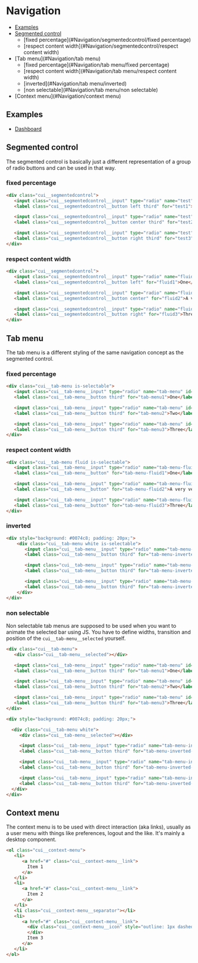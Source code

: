 # Navigation

- [Examples](#Navigation/examples)
- [Segmented control](#Navigation/segmentedcontrol)
  - [fixed percentage](#Navigation/segmentedcontrol/fixed percentage)
  - [respect content width](#Navigation/segmentedcontrol/respect content width)
- [Tab menu](#Navigation/tab menu)
  - [fixed percentage](#Navigation/tab menu/fixed percentage)
  - [respect content width](#Navigation/tab menu/respect content width)
  - [inverted](#Navigation/tab menu/inverted)
  - [non selectable](#Navigation/tab menu/non selectable)
- [Context menu](#Navigation/context menu)

<a name="Navigation/examples"></a>
## Examples

- [Dashboard](examples/base/dashboard.html)

<a name="Navigation/segmentedcontrol"></a>
## Segmented control

The segmented control is basically just a different representation of a group of radio buttons and can be used in that way.

<a name="Navigation/segmentedcontrol/fixed percentage"></a>
### fixed percentage
```html
<div class="cui__segmentedcontrol">
   <input class="cui__segmentedcontrol__input" type="radio" name="test" id="test1" checked="checked" />
   <label class="cui__segmentedcontrol__button left third" for="test1">One</label>

   <input class="cui__segmentedcontrol__input" type="radio" name="test" id="test2" />
   <label class="cui__segmentedcontrol__button center third" for="test2">Two</label>

   <input class="cui__segmentedcontrol__input" type="radio" name="test" id="test3" />
   <label class="cui__segmentedcontrol__button right third" for="test3">Three</label>
</div>
```

<a name="Navigation/segmentedcontrol/respect content width"></a>
### respect content width
```html
<div class="cui__segmentedcontrol">
   <input class="cui__segmentedcontrol__input" type="radio" name="fluid" id="fluid1" checked="checked" />
   <label class="cui__segmentedcontrol__button left" for="fluid1">One</label>

   <input class="cui__segmentedcontrol__input" type="radio" name="fluid" id="fluid2" />
   <label class="cui__segmentedcontrol__button center" for="fluid2">A very very long title</label>

   <input class="cui__segmentedcontrol__input" type="radio" name="fluid" id="fluid3" />
   <label class="cui__segmentedcontrol__button right" for="fluid3">Three</label>
</div>
```

<a name="Navigation/tab menu"></a>
## Tab menu

The tab menu is a different styling of the same navigation concept as the segmented control.

<a name="Navigation/tab menu/fixed percentage"></a>
### fixed percentage
```html
<div class="cui__tab-menu is-selectable">
   <input class="cui__tab-menu__input" type="radio" name="tab-menu" id="tab-menu1" checked="checked" />
   <label class="cui__tab-menu__button third" for="tab-menu1">One</label>

   <input class="cui__tab-menu__input" type="radio" name="tab-menu" id="tab-menu2" />
   <label class="cui__tab-menu__button third" for="tab-menu2">Two</label>

   <input class="cui__tab-menu__input" type="radio" name="tab-menu" id="tab-menu3" />
   <label class="cui__tab-menu__button third" for="tab-menu3">Three</label>
</div>
```

<a name="Navigation/tab menu/respect content width"></a>
### respect content width
```html
<div class="cui__tab-menu fluid is-selectable">
   <input class="cui__tab-menu__input" type="radio" name="tab-menu-fluid" id="tab-menu-fluid1" checked="checked" />
   <label class="cui__tab-menu__button" for="tab-menu-fluid1">One</label>

   <input class="cui__tab-menu__input" type="radio" name="tab-menu-fluid" id="tab-menu-fluid2" />
   <label class="cui__tab-menu__button" for="tab-menu-fluid2">A very very long title</label>

   <input class="cui__tab-menu__input" type="radio" name="tab-menu-fluid" id="tab-menu-fluid3" />
   <label class="cui__tab-menu__button" for="tab-menu-fluid3">Three</label>
</div>
```

<a name="Navigation/inverted"></a>
### inverted
```html
<div style="background: #0074c8; padding: 20px;">
    <div class="cui__tab-menu white is-selectable">
       <input class="cui__tab-menu__input" type="radio" name="tab-menu-inverted" id="tab-menu-inverted1" checked="checked" />
       <label class="cui__tab-menu__button third" for="tab-menu-inverted1">One</label>

       <input class="cui__tab-menu__input" type="radio" name="tab-menu-inverted" id="tab-menu-inverted2" />
       <label class="cui__tab-menu__button third" for="tab-menu-inverted2">Two</label>

       <input class="cui__tab-menu__input" type="radio" name="tab-menu-inverted" id="tab-menu-inverted3" />
       <label class="cui__tab-menu__button third" for="tab-menu-inverted3">Three</label>
    </div>
</div>
```

<a name="Navigation/tab menu/non selectable"></a>
### non selectable

Non selectable tab menus are supposed to be used when you want to animate the
selected bar using JS. You have to define widths, transition and position of the
`cui__tab-menu__selected` yourself.

```html
<div class="cui__tab-menu">
   <div class="cui__tab-menu__selected"></div>

   <input class="cui__tab-menu__input" type="radio" name="tab-menu" id="tab-menu1" checked="checked" />
   <label class="cui__tab-menu__button third" for="tab-menu1">One</label>

   <input class="cui__tab-menu__input" type="radio" name="tab-menu" id="tab-menu2" />
   <label class="cui__tab-menu__button third" for="tab-menu2">Two</label>

   <input class="cui__tab-menu__input" type="radio" name="tab-menu" id="tab-menu3" />
   <label class="cui__tab-menu__button third" for="tab-menu3">Three</label>
</div>
```

```html
<div style="background: #0074c8; padding: 20px;">

  <div class="cui__tab-menu white">
     <div class="cui__tab-menu__selected"></div>

     <input class="cui__tab-menu__input" type="radio" name="tab-menu-inverted-non-selectable" id="tab-menu-inverted-non-selectable1" checked="checked" />
     <label class="cui__tab-menu__button third" for="tab-menu-inverted-non-selectable1">One</label>

     <input class="cui__tab-menu__input" type="radio" name="tab-menu-inverted-non-selectable" id="tab-menu-inverted-non-selectable2" />
     <label class="cui__tab-menu__button third" for="tab-menu-inverted-non-selectable2">Two</label>

     <input class="cui__tab-menu__input" type="radio" name="tab-menu-inverted-non-selectable" id="tab-menu-inverted-non-selectable3" />
     <label class="cui__tab-menu__button third" for="tab-menu-inverted-non-selectable3">Three</label>
  </div>
</div>
```
<a name="Navigation/context menu"></a>
## Context menu

The context menu is to be used with direct interaction (aka links), usually as
a user menu with things like preferences, logout and the like. It's mainly a
desktop component.

```html
<ol class="cui__context-menu">
   <li>
      <a href="#" class="cui__context-menu__link">
        Item 1
      </a>
   </li>
   <li>
      <a href="#" class="cui__context-menu__link">
        Item 2
      </a>
   </li>
   <li class="cui__context-menu__separator"></li>
   <li>
      <a href="#" class="cui__context-menu__link">
        <div class="cui__context-menu__icon" style="outline: 1px dashed #ccc">
        </div>
        Item 3
      </a>
   </li>
</ol>
```
